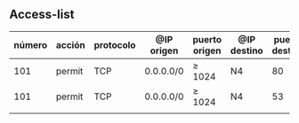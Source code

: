 ## Access-list

| número | acción | protocolo | @IP origen | puerto origen | @IP destino | puerto destino | estado |
| ---- | ---- | ---- | ---- | ---- | ---- | ---- | ---- |
| 101 | permit | TCP | 0.0.0.0/0 | $\ge$ 1024 | N4 | 80 |  |
| 101 | permit | TCP | 0.0.0.0/0 | $\ge$ 1024 | N4 | 53 |  |
|  |  |  |  |  |  |  |  |
